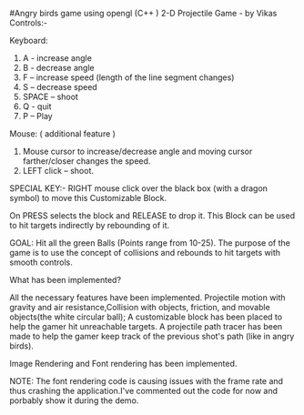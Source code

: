 #Angry birds game using opengl (C++ )
2-D Projectile Game - by Vikas
Controls:-

Keyboard:

1) A - increase angle
2) B - decrease angle
3) F – increase speed (length of the line segment changes)
4) S – decrease speed
5) SPACE – shoot
6) Q - quit
7) P – Play

Mouse: ( additional feature )
1) Mouse cursor to increase/decrease angle and moving cursor farther/closer changes the speed.
2) LEFT click – shoot.

SPECIAL KEY:-
RIGHT mouse click over the black box (with a dragon symbol) to move this Customizable
Block.

On PRESS selects the block and RELEASE to drop it. This Block can be used to hit targets
indirectly by rebounding of it.

GOAL:
Hit all the green Balls (Points range from 10-25). The purpose of the game is to use the concept of
collisions and rebounds to hit targets with smooth controls.

What has been implemented?

All the necessary features have been implemented. Projectile motion with
gravity and air resistance,Collision with objects, friction, and movable
objects(the white circular ball);
A customizable block has been placed to help the gamer hit unreachable targets.
A projectile path tracer has been made to help the gamer keep track of the
previous shot's path (like in angry birds).

Image Rendering and Font rendering has been implemented.

NOTE: The font rendering code is causing issues with the frame rate and thus
crashing the application.I've commented out the code for now and porbably show it during the demo.
